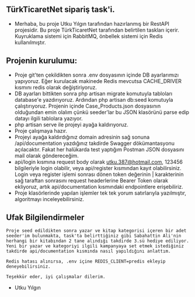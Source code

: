 ## TürkTicaretNet sipariş task'i.

- Merhaba, bu proje Utku Yılgın tarafından hazırlanmış bir RestAPI projesidir. Bu proje TürkTicaretNet tarafından
belirtilen taskları içerir. Kuyruklama sistemi için RabbitMQ, önbellek sistemi için Redis kullanılmıştır.

## Projenin kurulumu:
- Proje git'ten çekildikten sonra .env dosyasının içinde DB ayarlarımızı yapıyoruz. Eğer kurulacak makinede Redis mevcutsa CACHE_DRIVER kısmını redis olarak değiştiriyoruz.
- DB ayarları bittikten sonra php artisan migrate komutuyla tabloları database'e yazdırıyoruz. Ardından php artisan db:seed komutuyla çalıştırıyoruz. Projenin içinde Case_Products.json dosyasının olduğundan emin olalım çünkü seeder'lar bu JSON klasörünü parse edip datayı ilgili tablolara yazıyor.
- php artisan serve ile projeyi ayağa kaldırıyoruz.
- Proje çalışmaya hazır.
- Projeyi ayağa kaldırdığınız domain adresinin sağ sonuna /api/documentation yazdığınız takdirde Swagger dökümantasyonu açılacaktır. Fakat her halükarda test yaptığım Postman JSON dosyasını mail olarak göndereceğim.
- api/login kısmına request body olarak utku.387@hotmail.com, 123456 bilgileriyle login olabilir, veya api/register kısmından kayıt olabilirsiniz. Login veya register işlemi sonrası dönen token değerinin | karakterinin sağ taraftan sonrasını request headerlerine Bearer Token olarak ekliyoruz, artık api/documentation kısmındaki endpointlere erişebiliriz.
- Proje klasörlerinde yapılan işlemler tek tek yorum satırlarıyla yazılmıştır, algoritmayı inceleyebilirsiniz.

## Ufak Bilgilendirmeler
    Proje seed edildikten sonra yazar ve kitap kategorisi içeren bir adet seeder'im bulunmakta, task'ta belirttiğiniz gibi Sabahattin Ali'nin herhangi bir kitabından 2 tane alındığı takdirde 3.sü hediye ediliyor.
    Yeni bir yazar ve kategoriyi ilgili kampanyaya set etmek istediğiniz takdirde api/documentation kısmında nasıl yapıldığını anlattım.

    Redis hatası alınırsa, .env içine REDIS_CLIENT=predis ekleyip deneyebilirsiniz.

    Teşekkür eder, iyi çalışmalar dilerim.

- Utku Yılgın
